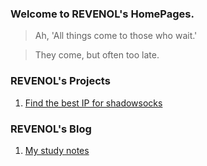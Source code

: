 ### Welcome to REVENOL's HomePages.
>Ah, 'All things come to those who wait.'

>They come, but often too late.

### REVENOL's Projects
1. [Find the best IP for shadowsocks](http://revenol.github.io/Shadowsocks-IPScan/)

### REVENOL's Blog
1. [My study notes](http://revenol.github.io/notes)

